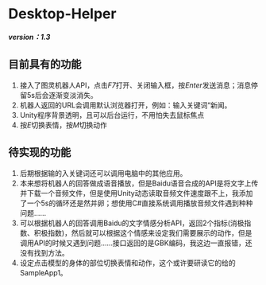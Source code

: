 # Desktop-Helper

***version：1.3***

## 目前具有的功能

1. 接入了图灵机器人API，点击*F7*打开、关闭输入框，按*Enter*发送消息；消息停留5s后会逐渐变淡消失。
2. 机器人返回的URL会调用默认浏览器打开，例如：输入关键词“新闻。
3. Unity程序背景透明，且可以后台运行，不用怕失去鼠标焦点
4. 按*E*切换表情，按*M*切换动作

## 待实现的功能

1. 后期根据输的入关键词还可以调用电脑中的其他应用。
2. 本来想将机器人的回答做成语音播放，但是Baidu语音合成的API是将文字上传并下载一个音频文件，但是使用Unity动态读取音频文件速度跟不上，我添加了一个5s的循环还是然并卵；想使用C#直接系统调用播放音频文件遇到种种问题……
3. 可以根据机器人的回答调用Baidu的文字情感分析API，返回2个指标(消极指数、积极指数)，然后就可以根据这个情感来设定我们需要展示的动作，但是调用API的时候又遇到问题……接口返回的是GBK编码，我这边一直报错，还没有找到方法。
4. 设定点击模型的身体的部位切换表情和动作，这个或许要研读它的给的SampleApp1。
